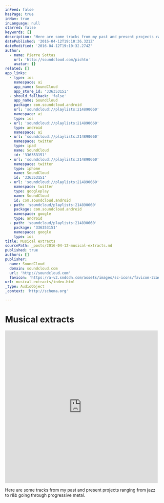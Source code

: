 ```yaml
---
inFeed: false
hasPage: true
inNav: true
inLanguage: null
starred: false
keywords: []
description: 'Here are some tracks from my past and present projects ranging from jazz to r&b going through progressive metal.'
datePublished: '2016-04-12T19:10:36.321Z'
dateModified: '2016-04-12T19:10:32.274Z'
author:
  - name: Pierre Sottas
    url: 'http://soundcloud.com/pichto'
    avatar: {}
related: []
app_links:
  - type: ios
    namespace: ai
    app_name: SoundCloud
    app_store_id: '336353151'
  - should_fallback: 'false'
    app_name: SoundCloud
    package: com.soundcloud.android
    url: 'soundcloud://playlists:214890660'
    namespace: ai
    type: ios
  - url: 'soundcloud://playlists:214890660'
    type: android
    namespace: ai
  - url: 'soundcloud://playlists:214890660'
    namespace: twitter
    type: ipad
    name: SoundCloud
    id: '336353151'
  - url: 'soundcloud://playlists:214890660'
    namespace: twitter
    type: iphone
    name: SoundCloud
    id: '336353151'
  - url: 'soundcloud://playlists:214890660'
    namespace: twitter
    type: googleplay
    name: SoundCloud
    id: com.soundcloud.android
  - path: 'soundcloud/playlists:214890660'
    package: com.soundcloud.android
    namespace: google
    type: android
  - path: 'soundcloud/playlists:214890660'
    package: '336353151'
    namespace: google
    type: ios
title: Musical extracts
sourcePath: _posts/2016-04-12-musical-extracts.md
published: true
authors: []
publisher:
  name: SoundCloud
  domain: soundcloud.com
  url: 'http://soundcloud.com'
  favicon: 'https://a-v2.sndcdn.com/assets/images/sc-icons/favicon-2cadd14b.ico'
url: musical-extracts/index.html
_type: AudioObject
_context: 'http://schema.org'

---
```

# Musical extracts

<iframe src="https://cdn.embedly.com/widgets/media.html?src=https%3A%2F%2Fw.soundcloud.com%2Fplayer%2F%3Fvisual%3Dtrue%26url%3Dhttp%253A%252F%252Fapi.soundcloud.com%252Fplaylists%252F214890660%26show_artwork%3Dtrue&amp;url=https%3A%2F%2Fsoundcloud.com%2Fpichto%2Fsets%2Fpierre-sottas-presentation&amp;image=http%3A%2F%2Fa1.sndcdn.com%2Fimages%2Ffb_placeholder.png%3F1460108379&amp;key=b7d04c9b404c499eba89ee7072e1c4f7&amp;type=text%2Fhtml&amp;schema=soundcloud" width="500" height="500" scrolling="no" frameborder="0" allowfullscreen="allowfullscreen" style=""></iframe>

Here are some tracks from my past and present projects ranging from jazz to r&b going through progressive metal.